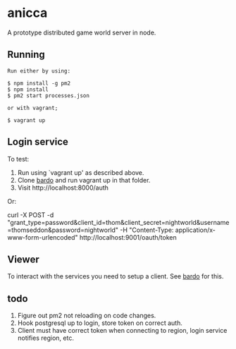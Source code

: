 # anicca #

A prototype distributed game world server in node.

## Running ##

    Run either by using:

    $ npm install -g pm2
    $ npm install
    $ pm2 start processes.json

    or with vagrant;

    $ vagrant up

## Login service ##

To test:

1. Run using `vagrant up' as described above.
2. Clone [bardo](https://github.com/ajduncan/bardo) and run vagrant up in that folder.
3. Visit http://localhost:8000/auth

Or:

curl -X POST -d "grant_type=password&client_id=thom&client_secret=nightworld&username=thomseddon&password=nightworld" -H "Content-Type: application/x-www-form-urlencoded" http://localhost:9001/oauth/token

## Viewer ##

To interact with the services you need to setup a client.  See [bardo](https://github.com/ajduncan/bardo) for this.

## todo ##

1. Figure out pm2 not reloading on code changes.
2. Hook postgresql up to login, store token on correct auth.
3. Client must have correct token when connecting to region, login service notifies region, etc.
